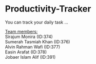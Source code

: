 # Productivity-Tracker
You can track your daily task ...<br>

<ins>Team members:</ins><br>
Sirajum Monira (ID:374)<br>
Sumerah Tasmiah Khan (ID:376)<br>
Alvin Rahman Wafi (ID:377)<br>
Easin Arafat (ID:378)<br>
Jobaer Islam Alif (ID:391)<br>
